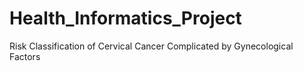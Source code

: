 # Health_Informatics_Project
Risk Classification of Cervical Cancer Complicated by Gynecological Factors

